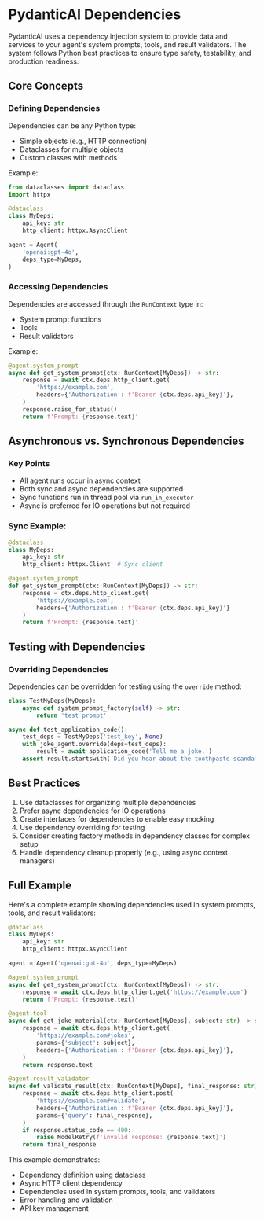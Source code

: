 # PydanticAI Dependencies

PydanticAI uses a dependency injection system to provide data and services to your agent's system prompts, tools, and result validators. The system follows Python best practices to ensure type safety, testability, and production readiness.

## Core Concepts

### Defining Dependencies

Dependencies can be any Python type:
- Simple objects (e.g., HTTP connection)
- Dataclasses for multiple objects
- Custom classes with methods

Example:
```python
from dataclasses import dataclass
import httpx

@dataclass
class MyDeps:
    api_key: str
    http_client: httpx.AsyncClient

agent = Agent(
    'openai:gpt-4o',
    deps_type=MyDeps,
)
```

### Accessing Dependencies

Dependencies are accessed through the `RunContext` type in:
- System prompt functions
- Tools
- Result validators

Example:
```python
@agent.system_prompt
async def get_system_prompt(ctx: RunContext[MyDeps]) -> str:
    response = await ctx.deps.http_client.get(
        'https://example.com',
        headers={'Authorization': f'Bearer {ctx.deps.api_key}'},
    )
    response.raise_for_status()
    return f'Prompt: {response.text}'
```

## Asynchronous vs. Synchronous Dependencies

### Key Points
- All agent runs occur in async context
- Both sync and async dependencies are supported
- Sync functions run in thread pool via `run_in_executor`
- Async is preferred for IO operations but not required

### Sync Example:
```python
@dataclass
class MyDeps:
    api_key: str
    http_client: httpx.Client  # Sync client

@agent.system_prompt
def get_system_prompt(ctx: RunContext[MyDeps]) -> str:
    response = ctx.deps.http_client.get(
        'https://example.com',
        headers={'Authorization': f'Bearer {ctx.deps.api_key}'}
    )
    return f'Prompt: {response.text}'
```

## Testing with Dependencies

### Overriding Dependencies

Dependencies can be overridden for testing using the `override` method:

```python
class TestMyDeps(MyDeps):
    async def system_prompt_factory(self) -> str:
        return 'test prompt'

async def test_application_code():
    test_deps = TestMyDeps('test_key', None)
    with joke_agent.override(deps=test_deps):
        result = await application_code('Tell me a joke.')
    assert result.startswith('Did you hear about the toothpaste scandal?')
```

## Best Practices

1. Use dataclasses for organizing multiple dependencies
2. Prefer async dependencies for IO operations
3. Create interfaces for dependencies to enable easy mocking
4. Use dependency overriding for testing
5. Consider creating factory methods in dependency classes for complex setup
6. Handle dependency cleanup properly (e.g., using async context managers)

## Full Example

Here's a complete example showing dependencies used in system prompts, tools, and result validators:

```python
@dataclass
class MyDeps:
    api_key: str
    http_client: httpx.AsyncClient

agent = Agent('openai:gpt-4o', deps_type=MyDeps)

@agent.system_prompt
async def get_system_prompt(ctx: RunContext[MyDeps]) -> str:
    response = await ctx.deps.http_client.get('https://example.com')
    return f'Prompt: {response.text}'

@agent.tool
async def get_joke_material(ctx: RunContext[MyDeps], subject: str) -> str:
    response = await ctx.deps.http_client.get(
        'https://example.com#jokes',
        params={'subject': subject},
        headers={'Authorization': f'Bearer {ctx.deps.api_key}'},
    )
    return response.text

@agent.result_validator
async def validate_result(ctx: RunContext[MyDeps], final_response: str) -> str:
    response = await ctx.deps.http_client.post(
        'https://example.com#validate',
        headers={'Authorization': f'Bearer {ctx.deps.api_key}'},
        params={'query': final_response},
    )
    if response.status_code == 400:
        raise ModelRetry(f'invalid response: {response.text}')
    return final_response
```

This example demonstrates:
- Dependency definition using dataclass
- Async HTTP client dependency
- Dependencies used in system prompts, tools, and validators
- Error handling and validation
- API key management